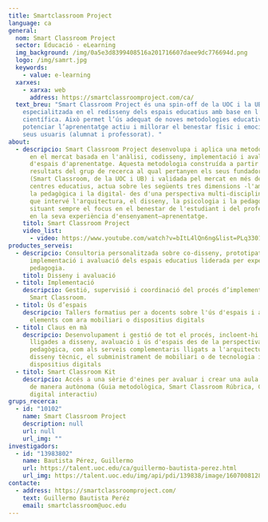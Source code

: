 ```yaml
---
title: Smartclassroom Project
language: ca
general:
  nom: Smart Classroom Project
  sector: Educació - eLearning
  img_background: /img/0a5e3d8399408516a201716607daee9dc776694d.png
  logo: /img/samrt.jpg
  keywords:
    - value: e-learning
  xarxes:
    - xarxa: web
      address: https://smartclassroomproject.com/ca/
  text_breu: "Smart Classroom Project és una spin-off de la UOC i la UB
    especialitzada en el redisseny dels espais educatius amb base en l’evidència
    científica. Això permet l’ús adequat de noves metodologies educatives,
    potenciar l’aprenentatge actiu i millorar el benestar físic i emocional dels
    seus usuaris (alumnat i professorat). "
about:
  - descripcio: Smart Classroom Project desenvolupa i aplica una metodologia única
      en el mercat basada en l'anàlisi, codisseny, implementació i avaluació
      d'espais d'aprenentatge. Aquesta metodologia construída a partir dels
      resultats del grup de recerca al qual pertanyen els seus fundadors
      (Smart Classroom, de la UOC i UB) i validada pel mercat en més de 30
      centres educatius, actua sobre les següents tres dimensions -l'ambiental,
      la pedagògica i la digital- des d'una perspectiva multi-disciplinar en la
      que intervé l'arquitectura, el disseny, la psicologia i la pedagogia,
      situant sempre el focus en el benestar de l'estudiant i del professorat, i
      en la seva experiència d'ensenyament–aprenentatge.
    titol: Smart Classroom Project
    video_list:
      - video: https://www.youtube.com/watch?v=bItL4lQn6ng&list=PLq3301Atrd_cjwzqgSI97NAm4NydENhdh
productes_serveis:
  - descripcio: Consultoria personalitzada sobre co-disseny, prototipat,
      implementació i avaluació dels espais educatius liderada per experts en
      pedagogia.
    titol: Disseny i avaluació
  - titol: Implementació
    descripcio: Gestió, supervisió i coordinació del procés d’implementació d’espais
      Smart Classroom.
  - titol: Ús d’espais
    descripcio: Tallers formatius per a docents sobre l'ús d'espais i altres
      elements com ara mobiliari o dispositius digitals
  - titol: Claus en mà
    descripcio: Desenvolupament i gestió de tot el procés, incloent-hi les tasques
      lligades a disseny, avaluació i ús d'espais des de la perspectiva
      pedagògica, com als serveis complementaris lligats a l'arquitectura i el
      disseny tècnic, el subministrament de mobiliari o de tecnologia i
      dispositius digitals
  - titol: Smart Classroom Kit
    descripcio: Accés a una sèrie d'eines per avaluar i crear una aula intel·ligent
      de manera autònoma (Guia metodològica, Smart Classroom Rúbrica, Catàleg
      digital interactiu)
grups_recerca:
  - id: "10102"
    name: Smart Classroom Project
    description: null
    url: null
    url_img: ""
investigadors:
  - id: "13983802"
    name: Bautista Pérez, Guillermo
    url: https://talent.uoc.edu/ca/guillermo-bautista-perez.html
    url_img: https://talent.uoc.edu/img/api/pdi/139838/image/1607008128415
contacte:
  - address: https://smartclassroomproject.com/
    text: Guillermo Bautista Peréz
    email: smartclassroom@uoc.edu
---
```

